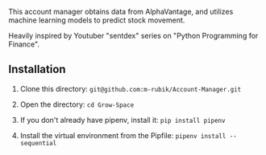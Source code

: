 This account manager obtains data from AlphaVantage, and utilizes machine learning models to predict stock movement.

Heavily inspired by Youtuber "sentdex" series on "Python Programming for Finance".

## Installation
1. Clone this directory:
```git@github.com:m-rubik/Account-Manager.git```

2. Open the directory:
```cd Grow-Space```

3. If you don't already have pipenv, install it:
```pip install pipenv```

4. Install the virtual environment from the Pipfile:
```pipenv install --sequential```